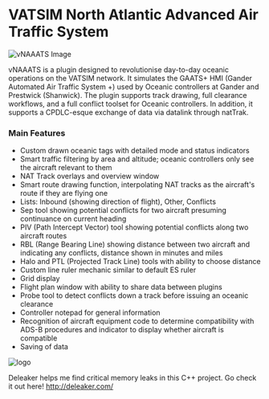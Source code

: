 # VATSIM North Atlantic Advanced Air Traffic System
![vNAAATS Image](https://i.imgur.com/452ZeM2.png)

vNAAATS is a plugin designed to revolutionise day-to-day oceanic operations on the VATSIM network. It simulates the GAATS+ HMI (Gander Automated Air Traffic System +) used by Oceanic controllers at Gander and Prestwick (Shanwick). The plugin supports track drawing, full clearance workflows, and a full conflict toolset for Oceanic controllers. In addition, it supports a CPDLC-esque exchange of data via datalink through natTrak.

### Main Features
- Custom drawn oceanic tags with detailed mode and status indicators
- Smart traffic filtering by area and altitude; oceanic controllers only see the aircraft relevant to them
- NAT Track overlays and overview window
- Smart route drawing function, interpolating NAT tracks as the aircraft's route if they are flying one
- Lists: Inbound (showing direction of flight), Other, Conflicts
- Sep tool showing potential conflicts for two aircraft presuming continuance on current heading
- PIV (Path Intercept Vector) tool showing potential conflicts along two aircraft routes
- RBL (Range Bearing Line) showing distance between two aircraft and indicating any conflicts, distance shown in minutes and miles
- Halo and PTL (Projected Track Line) tools with ability to choose distance
- Custom line ruler mechanic similar to default ES ruler
- Grid display
- Flight plan window with ability to share data between plugins
- Probe tool to detect conflicts down a track before issuing an oceanic clearance
- Controller notepad for general information
- Recognition of aircraft equipment code to determine compatibility with ADS-B procedures and indicator to display whether aircraft is compatible
- Saving of data

![logo](https://resources.ganderoceanic.com/media/img/brand/bnr/small_bnr.png)

Deleaker helps me find critical memory leaks in this C++ project. Go check it out here! http://deleaker.com/
